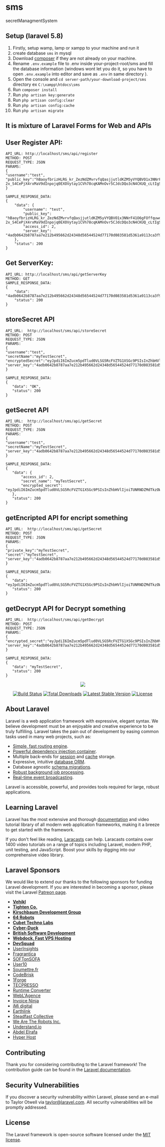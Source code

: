 # sms
secretManagmentSystem

## Setup (laravel 5.8)

1.  Firstly, setup wamp, lamp or xampp to your machine and run it
2.  create database `sms` in mysql  
3.  Download [composer](https://getcomposer.org/download/) if they are not already on your machine.
4.  Rename `.env.example` file to .env inside your-project-root/sms and fill the database information (windows wont let you do it, so you have to open `.env.example` into editor and save as `.env` in same directory ).
4.  Open the console and `cd server-path/your-download-project/sms` directory ex `C:\xampp\htdocs\sms`
5.  Run `composer install`
6.  Run `php artisan key:generate` 
7.  Run `php artisan config:clear`
8.  Run `php artisan config:cache`
9.  Run `php artisan migrate` 

## It is mixture of Laravel Forms for Web and APIs

## User Register API:  
```
API_URL: http://localhost/sms/api/register
METHOD: POST
REQUEST_TYPE: JSON
PARAMS: 
{
"username":"test",
"public_key":"hBaoyfbrizHLRG_kr_ZezNdZMvrvfqQasjjutldKZM5yVYQBVO1x3NNrF41O6gFOffquwoNuiV_rka5mo8mt6DKhft2UWuobxqfz9swy7YSe8NLG9JekNzxyK_3mNx5abA9dBZcObbTrBPVYf5ThbrX6cS-2x_S4CePjX4rxMaV9dInpojq0EXOVytay1CVh78cqKAMnOvr5CJdcDQo3cN4CKUQ_cLtIgSJh9gUOH" 
}

SAMPLE_RESPONSE_DATA: 
{
    "data": {
        "username": "test",
        "public_key": "hBaoyfbrizHLRG_kr_ZezNdZMvrvfqQasjjutldKZM5yVYQBVO1x3NNrF41O6gFOffquwoNuiV_rka5mo8mt6DKhft2UWuobxqfz9swy7YSe8NLG9JekNzxyK_3mNx5abA9dBZcObbTrBPVYf5ThbrX6cS-2x_S4CePjX4rxMaV9dInpojq0EXOVytay1CVh78cqKAMnOvr5CJdcDQo3cN4CKUQ_cLtIgSJh9gUOH",
        "access_id": 2,
        "server_key": "4adb0642b8787aa7e212b495662d24348d56544524d77170d083581d5361a9113ca3f928091d6b3832e3ed80e1a9c17336ba604ab7d591e88c6a90800d26c6cb0f8c6641735abb69573e1c8c0cffc4798e78f4e0762089ba"
    },
    "status": 200
}
```

## Get ServerKey:  
```
API_URL: http://localhost/sms/api/getServerKey
METHOD: GET  
SAMPLE_RESPONSE_DATA: 
{
    "data": "4adb0642b8787aa7e212b495662d24348d56544524d77170d083581d5361a9113ca3f928091d6b3832e3ed80e1a9c17336ba604ab7d591e88c6a90800d26c6cb0f8c6641735abb69573e1c8c0cffc4798e78f4e0762089ba",
    "status": 200
}
 ```

## storeSecret API

 ```
 API_URL:  http://localhost/sms/api/storeSecret
METHOD: POST
REQUEST_TYPE: JSON
PARAMS: 
{
"username":"test",
"secretName":"myTestSecret",
"encryptedSecret":"eyJpdiI6ImZucm5pdTlud0VLSG5RcFVZTG1XSGc9PSIsInZhbHVlIjoiTUNRNDZMdTkzOWJ3b2lqa1REaGNWMW9jR0dNSnFZQ0czM0s2VWdLbFNnM0d5dGhhQ1dsNWw0ZzJzWFl3MGNKMiIsIm1hYyI6Ijk4MTVmYzNkYTk0YjBlNTMwZWFiYTNjMWU4M2MzMDY5ZGVmZWE4NWNmMWVmODRhMDljNjBlNTUyMWM4NzVmNTUifQ==",
"server_key":"4adb0642b8787aa7e212b495662d24348d56544524d77170d083581d5361a9113ca3f928091d6b3832e3ed80e1a9c17336ba604ab7d591e88c6a90800d26c6cb0f8c6641735abb69573e1c8c0cffc4798e78f4e0762089ba" 
}

SAMPLE_RESPONSE_DATA: 
{
    "data": "OK",
    "status": 200
}
```


## getSecret API

 ```
 API_URL:  http://localhost/sms/api/getSecret
METHOD: POST
REQUEST_TYPE: JSON
PARAMS: 
{
"username":"test",
"secretName":"myTestSecret", 
"server_key":"4adb0642b8787aa7e212b495662d24348d56544524d77170d083581d5361a9113ca3f928091d6b3832e3ed80e1a9c17336ba604ab7d591e88c6a90800d26c6cb0f8c6641735abb69573e1c8c0cffc4798e78f4e0762089ba" 
}

SAMPLE_RESPONSE_DATA: 
{
    "data": {
        "access_id": 2,
        "secret_name": "myTestSecret",
        "encrypted_secret": "eyJpdiI6ImZucm5pdTlud0VLSG5RcFVZTG1XSGc9PSIsInZhbHVlIjoiTUNRNDZMdTkzOWJ3b2lqa1REaGNWMW9jR0dNSnFZQ0czM0s2VWdLbFNnM0d5dGhhQ1dsNWw0ZzJzWFl3MGNKMiIsIm1hYyI6Ijk4MTVmYzNkYTk0YjBlNTMwZWFiYTNjMWU4M2MzMDY5ZGVmZWE4NWNmMWVmODRhMDljNjBlNTUyMWM4NzVmNTUifQ=="
    },
    "status": 200
}
```



## getEncripted API for encript something

 ```
 API_URL:  http://localhost/sms/api/getSecret
METHOD: POST
REQUEST_TYPE: JSON
PARAMS: 
{ 
"private_key":"myTestSecret",
"secret":"myTestSecret",
"server_key":"4adb0642b8787aa7e212b495662d24348d56544524d77170d083581d5361a9113ca3f928091d6b3832e3ed80e1a9c17336ba604ab7d591e88c6a90800d26c6cb0f8c6641735abb69573e1c8c0cffc4798e78f4e0762089ba" 
}

SAMPLE_RESPONSE_DATA: 
{
    "data": "eyJpdiI6ImZucm5pdTlud0VLSG5RcFVZTG1XSGc9PSIsInZhbHVlIjoiTUNRNDZMdTkzOWJ3b2lqa1REaGNWMW9jR0dNSnFZQ0czM0s2VWdLbFNnM0d5dGhhQ1dsNWw0ZzJzWFl3MGNKMiIsIm1hYyI6Ijk4MTVmYzNkYTk0YjBlNTMwZWFiYTNjMWU4M2MzMDY5ZGVmZWE4NWNmMWVmODRhMDljNjBlNTUyMWM4NzVmNTUifQ==",
    "status": 200
}
```


## getDecrypt API for Decrypt something

 ```
 API_URL:  http://localhost/sms/api/getDecrypt
METHOD: POST
REQUEST_TYPE: JSON
PARAMS: 
{  
"encrypted_secret":"eyJpdiI6ImZucm5pdTlud0VLSG5RcFVZTG1XSGc9PSIsInZhbHVlIjoiTUNRNDZMdTkzOWJ3b2lqa1REaGNWMW9jR0dNSnFZQ0czM0s2VWdLbFNnM0d5dGhhQ1dsNWw0ZzJzWFl3MGNKMiIsIm1hYyI6Ijk4MTVmYzNkYTk0YjBlNTMwZWFiYTNjMWU4M2MzMDY5ZGVmZWE4NWNmMWVmODRhMDljNjBlNTUyMWM4NzVmNTUifQ==",
"server_key":"4adb0642b8787aa7e212b495662d24348d56544524d77170d083581d5361a9113ca3f928091d6b3832e3ed80e1a9c17336ba604ab7d591e88c6a90800d26c6cb0f8c6641735abb69573e1c8c0cffc4798e78f4e0762089ba" 
}

SAMPLE_RESPONSE_DATA: 
{
    "data": "myTestSecret",
    "status": 200
}
```


<p align="center"><img src="https://laravel.com/assets/img/components/logo-laravel.svg"></p>
 
<p align="center">
<a href="https://travis-ci.org/laravel/framework"><img src="https://travis-ci.org/laravel/framework.svg" alt="Build Status"></a>
<a href="https://packagist.org/packages/laravel/framework"><img src="https://poser.pugx.org/laravel/framework/d/total.svg" alt="Total Downloads"></a>
<a href="https://packagist.org/packages/laravel/framework"><img src="https://poser.pugx.org/laravel/framework/v/stable.svg" alt="Latest Stable Version"></a>
<a href="https://packagist.org/packages/laravel/framework"><img src="https://poser.pugx.org/laravel/framework/license.svg" alt="License"></a>
</p>

## About Laravel

Laravel is a web application framework with expressive, elegant syntax. We believe development must be an enjoyable and creative experience to be truly fulfilling. Laravel takes the pain out of development by easing common tasks used in many web projects, such as:

- [Simple, fast routing engine](https://laravel.com/docs/routing).
- [Powerful dependency injection container](https://laravel.com/docs/container).
- Multiple back-ends for [session](https://laravel.com/docs/session) and [cache](https://laravel.com/docs/cache) storage.
- Expressive, intuitive [database ORM](https://laravel.com/docs/eloquent).
- Database agnostic [schema migrations](https://laravel.com/docs/migrations).
- [Robust background job processing](https://laravel.com/docs/queues).
- [Real-time event broadcasting](https://laravel.com/docs/broadcasting).

Laravel is accessible, powerful, and provides tools required for large, robust applications.

## Learning Laravel

Laravel has the most extensive and thorough [documentation](https://laravel.com/docs) and video tutorial library of all modern web application frameworks, making it a breeze to get started with the framework.

If you don't feel like reading, [Laracasts](https://laracasts.com) can help. Laracasts contains over 1400 video tutorials on a range of topics including Laravel, modern PHP, unit testing, and JavaScript. Boost your skills by digging into our comprehensive video library.

## Laravel Sponsors

We would like to extend our thanks to the following sponsors for funding Laravel development. If you are interested in becoming a sponsor, please visit the Laravel [Patreon page](https://patreon.com/taylorotwell).

- **[Vehikl](https://vehikl.com/)**
- **[Tighten Co.](https://tighten.co)**
- **[Kirschbaum Development Group](https://kirschbaumdevelopment.com)**
- **[64 Robots](https://64robots.com)**
- **[Cubet Techno Labs](https://cubettech.com)**
- **[Cyber-Duck](https://cyber-duck.co.uk)**
- **[British Software Development](https://www.britishsoftware.co)**
- **[Webdock, Fast VPS Hosting](https://www.webdock.io/en)**
- **[DevSquad](https://devsquad.com)**
- [UserInsights](https://userinsights.com)
- [Fragrantica](https://www.fragrantica.com)
- [SOFTonSOFA](https://softonsofa.com/)
- [User10](https://user10.com)
- [Soumettre.fr](https://soumettre.fr/)
- [CodeBrisk](https://codebrisk.com)
- [1Forge](https://1forge.com)
- [TECPRESSO](https://tecpresso.co.jp/)
- [Runtime Converter](http://runtimeconverter.com/)
- [WebL'Agence](https://weblagence.com/)
- [Invoice Ninja](https://www.invoiceninja.com)
- [iMi digital](https://www.imi-digital.de/)
- [Earthlink](https://www.earthlink.ro/)
- [Steadfast Collective](https://steadfastcollective.com/)
- [We Are The Robots Inc.](https://watr.mx/)
- [Understand.io](https://www.understand.io/)
- [Abdel Elrafa](https://abdelelrafa.com)
- [Hyper Host](https://hyper.host)

## Contributing

Thank you for considering contributing to the Laravel framework! The contribution guide can be found in the [Laravel documentation](https://laravel.com/docs/contributions).

## Security Vulnerabilities

If you discover a security vulnerability within Laravel, please send an e-mail to Taylor Otwell via [taylor@laravel.com](mailto:taylor@laravel.com). All security vulnerabilities will be promptly addressed.

## License

The Laravel framework is open-source software licensed under the [MIT license](https://opensource.org/licenses/MIT).

